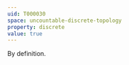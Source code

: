 ```yaml
---
uid: T000030
space: uncountable-discrete-topology
property: discrete
value: true
---
```

By definition.

